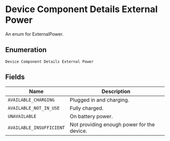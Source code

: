 
# Device Component Details External Power

An enum for ExternalPower.

## Enumeration

`Device Component Details External Power`

## Fields

| Name | Description |
|  --- | --- |
| `AVAILABLE_CHARGING` | Plugged in and charging. |
| `AVAILABLE_NOT_IN_USE` | Fully charged. |
| `UNAVAILABLE` | On battery power. |
| `AVAILABLE_INSUFFICIENT` | Not providing enough power for the device. |

